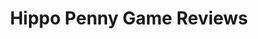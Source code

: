 ---
title: Hippo Penny Game Reviews
layout: scoredetail
permalink: /meta-score/senuas-saga-hellblade-ii
header:
  teaser: /assets/images/senuas-saga-hellblade-ii.jpg
  video:
    id: TcB741_6Vs4
    provider: youtube
---